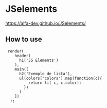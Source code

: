 # JSelements

https://alfa-dev.github.io/JSelements/


## How to use
```
 render(
    header(
      h1('JS Elements')
    ),
    main([
      h2('Exemplo de lista'),
      ul(colors['colors'].map(function(c){
          return li( c, c.color);
        })
      )
    ])
  );
```
